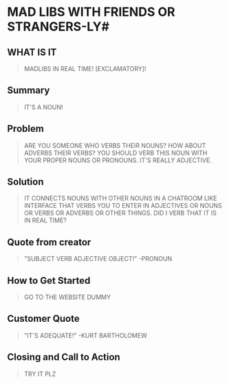 # MAD LIBS WITH FRIENDS OR STRANGERS-LY#

<!-- 
> This material was originally posted [here](http://www.quora.com/What-is-Amazons-approach-to-product-development-and-product-management). It is reproduced here for posterities sake.

There is an approach called "working backwards" that is widely used at Amazon. They work backwards from the customer, rather than starting with an idea for a product and trying to bolt customers onto it. While working backwards can be applied to any specific product decision, using this approach is especially important when developing new products or features.

For new initiatives a product manager typically starts by writing an internal press release announcing the finished product. The target audience for the press release is the new/updated product's customers, which can be retail customers or internal users of a tool or technology. Internal press releases are centered around the customer problem, how current solutions (internal or external) fail, and how the new product will blow away existing solutions.

If the benefits listed don't sound very interesting or exciting to customers, then perhaps they're not (and shouldn't be built). Instead, the product manager should keep iterating on the press release until they've come up with benefits that actually sound like benefits. Iterating on a press release is a lot less expensive than iterating on the product itself (and quicker!).

If the press release is more than a page and a half, it is probably too long. Keep it simple. 3-4 sentences for most paragraphs. Cut out the fat. Don't make it into a spec. You can accompany the press release with a FAQ that answers all of the other business or execution questions so the press release can stay focused on what the customer gets. My rule of thumb is that if the press release is hard to write, then the product is probably going to suck. Keep working at it until the outline for each paragraph flows. 

Oh, and I also like to write press-releases in what I call "Oprah-speak" for mainstream consumer products. Imagine you're sitting on Oprah's couch and have just explained the product to her, and then you listen as she explains it to her audience. That's "Oprah-speak", not "Geek-speak".

Once the project moves into development, the press release can be used as a touchstone; a guiding light. The product team can ask themselves, "Are we building what is in the press release?" If they find they're spending time building things that aren't in the press release (overbuilding), they need to ask themselves why. This keeps product development focused on achieving the customer benefits and not building extraneous stuff that takes longer to build, takes resources to maintain, and doesn't provide real customer benefit (at least not enough to warrant inclusion in the press release).
 -->
 

## WHAT IS IT ##
  >MADLIBS IN REAL TIME! [EXCLAMATORY]!

## Summary ##
  > IT'S A NOUN!

## Problem ##
  > ARE YOU SOMEONE WHO VERBS THEIR NOUNS? HOW ABOUT ADVERBS THEIR VERBS? YOU SHOULD VERB THIS NOUN WITH YOUR PROPER NOUNS OR PRONOUNS. IT'S REALLY ADJECTIVE.

## Solution ##
  > IT CONNECTS NOUNS WITH OTHER NOUNS IN A CHATROOM LIKE INTERFACE THAT VERBS YOU TO ENTER IN ADJECTIVES OR NOUNS OR VERBS OR ADVERBS OR OTHER THINGS. DID I VERB THAT IT IS IN REAL TIME?

## Quote from creator ##
  > "SUBJECT VERB ADJECTIVE OBJECT!"
  > -PRONOUN
## How to Get Started ##
  > GO TO THE WEBSITE DUMMY

## Customer Quote ##
  > "IT'S ADEQUATE!"
  > -KURT BARTHOLOMEW

## Closing and Call to Action ##
  > TRY IT PLZ

